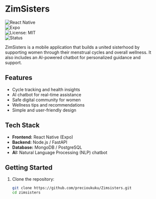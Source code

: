 # ZimSisters  

![React Native](https://img.shields.io/badge/React%20Native-0.73-blue)  
![Expo](https://img.shields.io/badge/Expo-51.0-lightgrey)  
![License: MIT](https://img.shields.io/badge/License-MIT-green)  
![Status](https://img.shields.io/badge/Status-Active-brightgreen)  

ZimSisters is a mobile application that builds a united sisterhood by supporting women through their menstrual cycles and overall wellness. It also includes an AI-powered chatbot for personalized guidance and support.  

## Features  

- Cycle tracking and health insights  
- AI chatbot for real-time assistance  
- Safe digital community for women  
- Wellness tips and recommendations  
- Simple and user-friendly design  

## Tech Stack  

- **Frontend:** React Native (Expo)  
- **Backend:** Node.js / FastAPI  
- **Database:** MongoDB / PostgreSQL  
- **AI:** Natural Language Processing (NLP) chatbot  

## Getting Started  

1. Clone the repository:  
   ```bash
   git clone https://github.com/precioukuku/Zimsisters.git
   cd zimsisters
